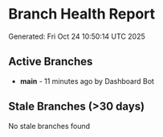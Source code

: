 # Branch Health Report
Generated: Fri Oct 24 10:50:14 UTC 2025

## Active Branches
- **main** - 11 minutes ago by Dashboard Bot

## Stale Branches (>30 days)
No stale branches found
